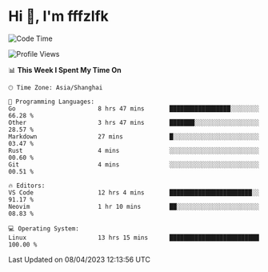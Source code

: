 # Hi 👋, I'm fffzlfk

<!--START_SECTION:waka-->
![Code Time](http://img.shields.io/badge/Code%20Time-144%20hrs%2016%20mins-blue)

![Profile Views](http://img.shields.io/badge/Profile%20Views-0-blue)

📊 **This Week I Spent My Time On** 

```text
🕑︎ Time Zone: Asia/Shanghai

💬 Programming Languages: 
Go                       8 hrs 47 mins       █████████████████░░░░░░░░   66.28 % 
Other                    3 hrs 47 mins       ███████░░░░░░░░░░░░░░░░░░   28.57 % 
Markdown                 27 mins             █░░░░░░░░░░░░░░░░░░░░░░░░   03.47 % 
Rust                     4 mins              ░░░░░░░░░░░░░░░░░░░░░░░░░   00.60 % 
Git                      4 mins              ░░░░░░░░░░░░░░░░░░░░░░░░░   00.51 % 

🔥 Editors: 
VS Code                  12 hrs 4 mins       ███████████████████████░░   91.17 % 
Neovim                   1 hr 10 mins        ██░░░░░░░░░░░░░░░░░░░░░░░   08.83 % 

💻 Operating System: 
Linux                    13 hrs 15 mins      █████████████████████████   100.00 % 
```


 Last Updated on 08/04/2023 12:13:56 UTC
<!--END_SECTION:waka-->
